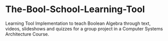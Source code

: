 # The-Bool-School-Learning-Tool
Learning Tool Implementation to teach Boolean Algebra through text, videos, slideshows and quizzes for a group project in a Computer Systems Architecture Course.
